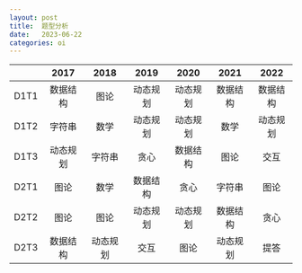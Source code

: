```yaml
---
layout: post
title:  题型分析
date:   2023-06-22
categories: oi
---
```


||2017|2018|2019|2020|2021|2022|
|:-:|:-:|:-:|:-:|:-:|:-:|:-:|
|D1T1|数据结构|图论|动态规划|动态规划|数据结构|数据结构|
|D1T2|字符串|数学|动态规划|动态规划|数学|动态规划|
|D1T3|动态规划|字符串|贪心|数据结构|图论|交互|
|D2T1|图论|数学|数据结构|贪心|字符串|图论|
|D2T2|图论|图论|动态规划|动态规划|数据结构|贪心|
|D2T3|数据结构|动态规划|交互|图论|动态规划|提答|
